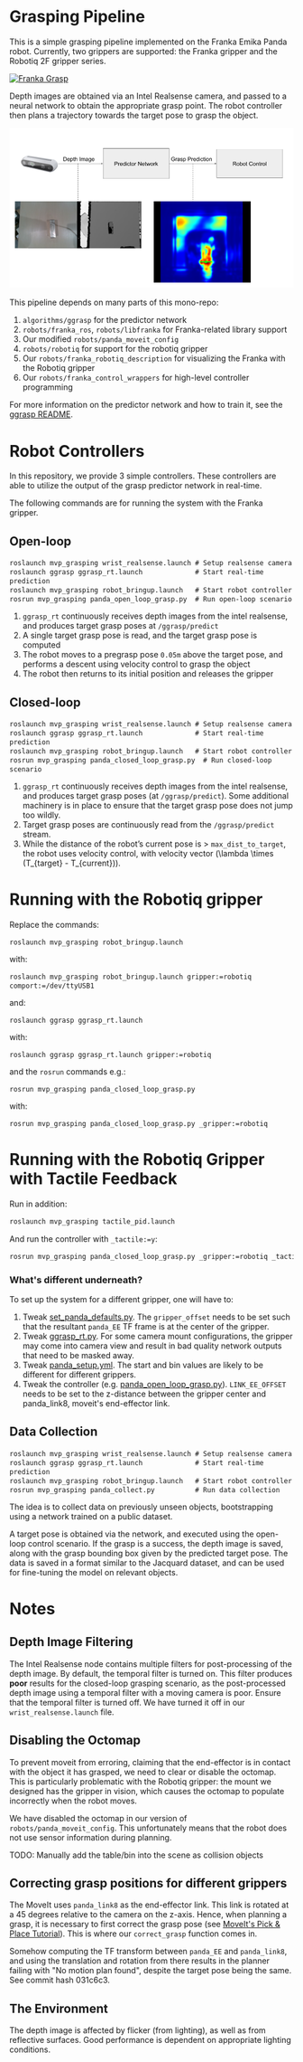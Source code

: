 # Grasping Pipeline

This is a simple grasping pipeline implemented on the Franka Emika Panda robot.
Currently, two grippers are supported: the Franka gripper and the Robotiq 2F
gripper series.

[![Franka Grasp](https://j.gifs.com/L7op6r.gif)](https://www.youtube.com/watch?v=5qAasB84R9E)

Depth images are obtained via an Intel Realsense camera, and passed to a neural
network to obtain the appropriate grasp point. The robot controller then plans a
trajectory towards the target pose to grasp the object.

![Grasp Pipeline](media/grasp_pipeline.png)

This pipeline depends on many parts of this mono-repo:

1. `algorithms/ggrasp` for the predictor network
2. `robots/franka_ros`, `robots/libfranka` for Franka-related library support
3. Our modified `robots/panda_moveit_config`
4. `robots/robotiq` for support for the robotiq gripper
5. Our `robots/franka_robotiq_description` for visualizing the Franka with the Robotiq gripper
6. Our `robots/franka_control_wrappers` for high-level controller programming

For more information on the predictor network and how to train it, see the
[ggrasp README](../../algorithms/ggrasp/README.md).

# Robot Controllers

In this repository, we provide 3 simple controllers. These controllers are able
to utilize the output of the grasp predictor network in real-time.

The following commands are for running the system with the Franka gripper.

## Open-loop

    roslaunch mvp_grasping wrist_realsense.launch # Setup realsense camera
    roslaunch ggrasp ggrasp_rt.launch             # Start real-time prediction
    roslaunch mvp_grasping robot_bringup.launch   # Start robot controller
    rosrun mvp_grasping panda_open_loop_grasp.py  # Run open-loop scenario

1.  `ggrasp_rt` continuously receives depth images from the intel realsense, and
    produces target grasp poses at `/ggrasp/predict`
2.  A single target grasp pose is read, and the target grasp pose is computed
3.  The robot moves to a pregrasp pose `0.05m` above the target pose, and
    performs a descent using velocity control to grasp the object
4.  The robot then returns to its initial position and releases the gripper

## Closed-loop

    roslaunch mvp_grasping wrist_realsense.launch # Setup realsense camera
    roslaunch ggrasp ggrasp_rt.launch             # Start real-time prediction
    roslaunch mvp_grasping robot_bringup.launch   # Start robot controller
    rosrun mvp_grasping panda_closed_loop_grasp.py  # Run closed-loop scenario

1.  `ggrasp_rt` continuously receives depth images from the intel realsense, and
    produces target grasp poses (at `/ggrasp/predict`). Some additional machinery
    is in place to ensure that the target grasp pose does not jump too wildly.
2.  Target grasp poses are continuously read from the `/ggrasp/predict` stream.
3.  While the distance of the robot&rsquo;s current pose is > `max_dist_to_target`, the
    robot uses velocity control, with velocity vector \(\lambda \times
       (T_{target} - T_{current})\).


# Running with the Robotiq gripper

Replace the commands:

    roslaunch mvp_grasping robot_bringup.launch

with:

    roslaunch mvp_grasping robot_bringup.launch gripper:=robotiq comport:=/dev/ttyUSB1

and:

    roslaunch ggrasp ggrasp_rt.launch

with:

    roslaunch ggrasp ggrasp_rt.launch gripper:=robotiq

and the `rosrun` commands e.g.:

    rosrun mvp_grasping panda_closed_loop_grasp.py

with:

    rosrun mvp_grasping panda_closed_loop_grasp.py _gripper:=robotiq
    
# Running with the Robotiq Gripper with Tactile Feedback

Run in addition:

``` sh
roslaunch mvp_grasping tactile_pid.launch
```

And run the controller with `_tactile:=y`:

``` sh
rosrun mvp_grasping panda_closed_loop_grasp.py _gripper:=robotiq _tactile:=y
```
 
### What's different underneath?

To set up the system for a different gripper, one will have to:

1. Tweak
   [set_panda_defaults.py](../../franka_control_wrappers/ros_nodes/set_panda_defaults.py).
   The `gripper_offset` needs to be set such that the resultant `panda_EE` TF
   frame is at the center of the gripper.
2. Tweak [ggrasp_rt.py](../../src/algorithms/ggrasp/ros_nodes/ggrasp_rt.py). For
   some camera mount configurations, the gripper may come into camera view and
   result in bad quality network outputs that need to be masked away.
3. Tweak [panda_setup.yml](cfg/panda_setup.yaml). The start and bin values are likely to be different for different grippers.
4. Tweak the controller (e.g. [panda_open_loop_grasp.py](ros_nodes/panda_open_loop_grasp.py)). `LINK_EE_OFFSET` needs to be set to the z-distance between the gripper center and panda_link8, moveit's end-effector link.

## Data Collection

    roslaunch mvp_grasping wrist_realsense.launch # Setup realsense camera
    roslaunch ggrasp ggrasp_rt.launch             # Start real-time prediction
    roslaunch mvp_grasping robot_bringup.launch   # Start robot controller
    rosrun mvp_grasping panda_collect.py          # Run data collection

The idea is to collect data on previously unseen objects, bootstrapping using a
network trained on a public dataset.

A target pose is obtained via the network, and executed using the open-loop
control scenario. If the grasp is a success, the depth image is saved, along
with the grasp bounding box given by the predicted target pose. The data is
saved in a format similar to the Jacquard dataset, and can be used for
fine-tuning the model on relevant objects.

# Notes

## Depth Image Filtering

The Intel Realsense node contains multiple filters for post-processing of the
depth image. By default, the temporal filter is turned on. This filter produces
**poor** results for the closed-loop grasping scenario, as the post-processed
depth image using a temporal filter with a moving camera is poor. Ensure that
the temporal filter is turned off. We have turned it off in our
`wrist_realsense.launch` file.

## Disabling the Octomap

To prevent moveit from erroring, claiming that the end-effector is in contact
with the object it has grasped, we need to clear or disable the octomap. This is
particularly problematic with the Robotiq gripper: the mount we designed has the
gripper in vision, which causes the octomap to populate incorrectly when the robot
moves.

We have disabled the octomap in our version of `robots/panda_moveit_config`.
This unfortunately means that the robot does not use sensor information during
planning.

TODO: Manually add the table/bin into the scene as collision objects 

## Correcting grasp positions for different grippers

The MoveIt uses `panda_link8` as the end-effector link. This link is rotated at
a 45 degrees relative to the camera on the z-axis. Hence, when planning a grasp,
it is necessary to first correct the grasp pose (see [MoveIt's Pick & Place
Tutorial](https://ros-planning.github.io/moveit_tutorials/doc/pick_place/pick_place_tutorial.html#setting-grasp-pose)).
This is where our `correct_grasp` function comes in.

Somehow computing the TF transform between `panda_EE` and `panda_link8`, and
using the translation and rotation from there results in the planner failing
with "No motion plan found", despite the target pose being the same. See commit
hash 031c6c3.

## The Environment

The depth image is affected by flicker (from lighting), as well as from
reflective surfaces. Good performance is dependent on appropriate lighting
conditions.
